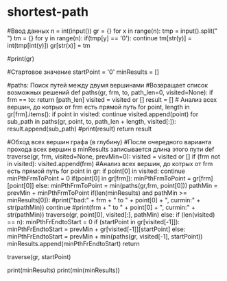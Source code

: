 # shortest-path

#Ввод данных
n = int(input())
gr = {}
for x in range(n):
    tmp = input().split(" ")
    tm = {}
    for y in range(n):
        if(tmp[y] == '0'): continue
        tm[str(y)] = int(tmp[int(y)])
    gr[str(x)] = tm

#print(gr)

#Стартовое значение
startPoint = '0'
minResults = []

#paths: Поиск путей между двумя вершинами
#Возвращает список возможных решений
def paths(gr, frm, to, path_len=0, visited=None):
    if frm == to:
        return [path_len]
    visited = visited or []
    result = []
    # Анализ всех вершин, до котрых от frm есть прямой путь
    for point, length in gr[frm].items():
        if point in visited:
            continue
        visited.append(point)
        for sub_path in paths(gr, point, to, path_len + length, visited[:]):
            result.append(sub_path)
    #print(result)
    return result

#Обход всех вершин графа (в глубину)
#После очередного варианта прохода всех вершин в minResults записывается длина этого пути
def traverse(gr, frm, visited=None, prevMin=0):
    visited = visited or []
    if (frm not in visited): visited.append(frm)
    #Анализ всех вершин, до котрых от frm есть прямой путь
    for point in gr:
        if point[0] in visited:
            continue
        minPthFrmToPoint = 0
        if(point[0] in gr[frm]):
            minPthFrmToPoint = gr[frm][point[0]]
        else:
            minPthFrmToPoint = min(paths(gr,frm, point[0]))
        pathMin = prevMin + minPthFrmToPoint
        if(len(minResults) and pathMin >= minResults[0]):
            #print("bad:" + frm + " to " + point[0] + ", curmin:" + str(pathMin))
            continue
        #print(frm + " to " + point[0] + ", curmin:" + str(pathMin))
        traverse(gr, point[0], visited[:], pathMin)
    else:
        if (len(visited) == n):
            minPthFrEndtoStart = 0
            if (startPoint in gr[visited[-1]]):
                minPthFrEndtoStart = prevMin + gr[visited[-1]][startPoint]
            else:
                minPthFrEndtoStart = prevMin + min(paths(gr, visited[-1], startPoint))
            minResults.append(minPthFrEndtoStart)
    return

traverse(gr, startPoint)

print(minResults)
print(min(minResults))
